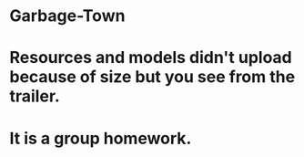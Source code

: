 # Garbage-Town


# Resources and models didn't upload because of size but you see from the trailer.

# It is a group homework.
